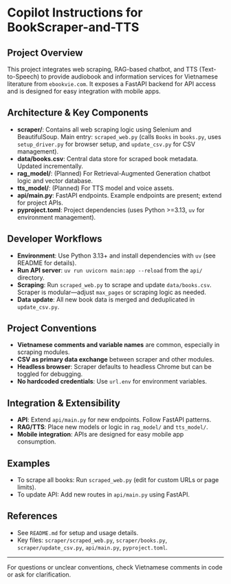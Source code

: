 # Copilot Instructions for BookScraper-and-TTS

## Project Overview
This project integrates web scraping, RAG-based chatbot, and TTS (Text-to-Speech) to provide audiobook and information services for Vietnamese literature from `ebookvie.com`. It exposes a FastAPI backend for API access and is designed for easy integration with mobile apps.

## Architecture & Key Components
- **scraper/**: Contains all web scraping logic using Selenium and BeautifulSoup. Main entry: `scraped_web.py` (calls `Books` in `books.py`, uses `setup_driver.py` for browser setup, and `update_csv.py` for CSV management).
- **data/books.csv**: Central data store for scraped book metadata. Updated incrementally.
- **rag_model/**: (Planned) For Retrieval-Augmented Generation chatbot logic and vector database.
- **tts_model/**: (Planned) For TTS model and voice assets.
- **api/main.py**: FastAPI endpoints. Example endpoints are present; extend for project APIs.
- **pyproject.toml**: Project dependencies (uses Python >=3.13, `uv` for environment management).

## Developer Workflows
- **Environment**: Use Python 3.13+ and install dependencies with `uv` (see README for details).
- **Run API server**: `uv run uvicorn main:app --reload` from the `api/` directory.
- **Scraping**: Run `scraped_web.py` to scrape and update `data/books.csv`. Scraper is modular—adjust `max_pages` or scraping logic as needed.
- **Data update**: All new book data is merged and deduplicated in `update_csv.py`.

## Project Conventions
- **Vietnamese comments and variable names** are common, especially in scraping modules.
- **CSV as primary data exchange** between scraper and other modules.
- **Headless browser**: Scraper defaults to headless Chrome but can be toggled for debugging.
- **No hardcoded credentials**: Use `url.env` for environment variables.

## Integration & Extensibility
- **API**: Extend `api/main.py` for new endpoints. Follow FastAPI patterns.
- **RAG/TTS**: Place new models or logic in `rag_model/` and `tts_model/`.
- **Mobile integration**: APIs are designed for easy mobile app consumption.

## Examples
- To scrape all books: Run `scraped_web.py` (edit for custom URLs or page limits).
- To update API: Add new routes in `api/main.py` using FastAPI.

## References
- See `README.md` for setup and usage details.
- Key files: `scraper/scraped_web.py`, `scraper/books.py`, `scraper/update_csv.py`, `api/main.py`, `pyproject.toml`.

---
For questions or unclear conventions, check Vietnamese comments in code or ask for clarification.
